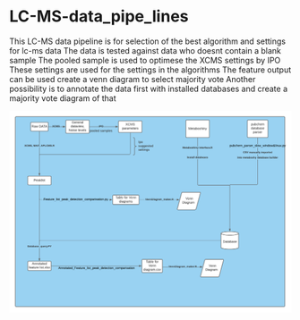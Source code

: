 # LC-MS-data_pipe_lines
This LC-MS data pipeline is for selection of the best algorithm and settings for lc-ms data
The data is tested against data who doesnt contain a blank sample
The pooled sample is used to optimese the XCMS settings by IPO
These settings are used for the settings in the algorithms
The feature output can be used create a venn diagram to select majority vote
Another possibility is to annotate the data first with installed databases and create a majority vote diagram of that


![alt text](https://github.com/Dirowa/LC-MS-data_pipe_lines/blob/master/Data_pipeline.png)
